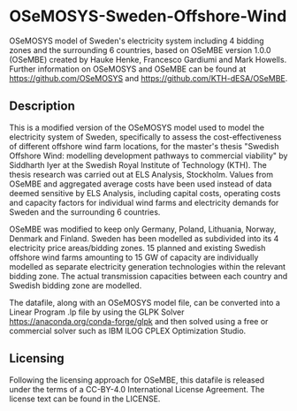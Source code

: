 # OSeMOSYS-Sweden-Offshore-Wind
OSeMOSYS model of Sweden's electricity system including 4 bidding zones and the surrounding 6 countries, based on OSeMBE version 1.0.0 (OSeMBE) created by Hauke Henke, Francesco Gardiumi and Mark Howells. Further information on OSeMOSYS and OSeMBE can be found at https://github.com/OSeMOSYS and https://github.com/KTH-dESA/OSeMBE.

## Description
This is a modified version of the OSeMOSYS model used to model the electricity system of Sweden, specifically to assess the cost-effectiveness of different offshore wind farm locations, for the master's thesis "Swedish Offshore Wind: modelling development pathways to commercial viability" by Siddharth Iyer at the Swedish Royal Institute of Technology (KTH). The thesis research was carried out at ELS Analysis, Stockholm. Values from OSeMBE and aggregated average costs have been used instead of data deemed sensitive by ELS Analysis, including capital costs, operating costs and capacity factors for individual wind farms and electricity demands for Sweden and the surrounding 6 countries.

OSeMBE was modified to keep only Germany, Poland, Lithuania, Norway, Denmark and Finland. Sweden has been modelled as subdivided into its 4 electricity price areas/bidding zones. 15 planned and existing Swedish offshore wind farms amounting to 15 GW of capacity are individually modelled as separate electricity generation technologies within the relevant bidding zone. The actual transmission capacities between each country and Swedish bidding zone are modelled.

The datafile, along with an OSeMOSYS model file, can be converted into a Linear Program .lp file by using the GLPK Solver https://anaconda.org/conda-forge/glpk and then solved using a free or commercial solver such as IBM ILOG CPLEX Optimization Studio.

## Licensing
Following the licensing approach for OSeMBE, this datafile is released under the terms of a CC-BY-4.0 International License Agreement. The license text can be found in the LICENSE.
